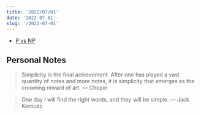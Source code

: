 ```yaml
---
title: '2022/07/01'
date: '2022-07-01'
slug: '/2022-07-01'
---
```


- [P vs NP](../Notes/P%20vs%20NP.md)

## Personal Notes
> Simplicity is the final achievement. After one has played a vast quantity of notes and more notes, it is simplicity that emerges as the crowning reward of art. — Chopin

> One day I will find the right words, and they will be simple. — Jack Kerouac